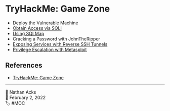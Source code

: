 # TryHackMe: Game Zone

* Deploy the Vulnerable Machine
* [Obtain Access via SQLi](../log/2022-02-02%20TryHackMe%20-%20Web%20Fundamentals%20(Supplements).md)
* [Using SQLMap](../log/2022-02-02%20TryHackMe%20-%20Web%20Fundamentals%20(Supplements).md)
* Cracking a Password with JohnTheRipper
* [Exposing Services with Reverse SSH Tunnels](../log/2022-02-02%20TryHackMe%20-%20Web%20Fundamentals%20(Supplements).md)
* [Privilege Escalation with Metasploit](../log/2022-02-02%20TryHackMe%20-%20Web%20Fundamentals%20(Supplements).md)

## References

* [TryHackMe: Game Zone](https://tryhackme.com/room/gamezone)

- - - -

👤 Nathan Acks  
📅 February 2, 2022  
🏷️ #MOC
